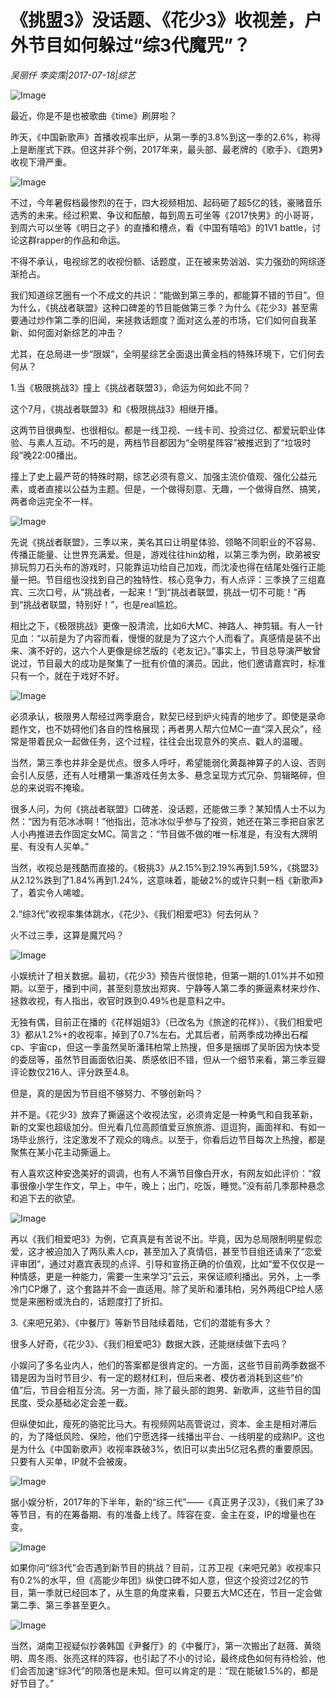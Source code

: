 # 《挑盟3》没话题、《花少3》收视差，户外节目如何躲过“综3代魔咒”？

*吴丽仟 李奕霈|2017-07-18|综艺*

![Image](http://static.ylzbl.com/uploads/ueditor/php/upload/image/20170719/1500394781447538.jpeg)

最近，你是不是也被歌曲《time》刷屏啦？

昨天，《中国新歌声》首播收视率出炉，从第一季的3.8%到这一季的2.6%，称得上是断崖式下跌。但这并非个例，2017年来，最头部、最老牌的《歌手》、《跑男》收视下滑严重。

![Image](http://p3.pstatp.com/large/2ed60001a3cf8a681434)

不过，今年暑假档最惨烈的在于，四大视频相加、起码砸了超5亿的钱，豪赌音乐选秀的未来。经过积累、争议和酝酿，每到周五可坐等《2017快男》的小哥哥，到周六可以坐等《明日之子》的直播和槽点，看《中国有嘻哈》的1V1 battle，讨论这群rapper的作品和命运。

不得不承认，电视综艺的收视份额、话题度，正在被来势汹汹、实力强劲的网综逐渐抢占。

我们知道综艺圈有一个不成文的共识：“能做到第三季的，都能算不错的节目”。但为什么，《挑战者联盟》这种口碑差的节目能做第三季？为什么《花少3》甚至需要通过炒作第二季的旧闻，来拯救话题度？面对这么差的市场，它们如何自我革新、如何面对新综艺的冲击？

尤其，在总局进一步“限娱”，全明星综艺全面退出黄金档的特殊环境下，它们何去何从？

1.当《极限挑战3》撞上《挑战者联盟3》，命运为何如此不同？

这个7月，《挑战者联盟3》和《极限挑战3》相继开播。

这两节目很典型、也很相似。都是一线卫视、一线卡司、投资过亿、都爱玩职业体验、与素人互动。不巧的是，两档节目都因为“全明星阵容”被推迟到了“垃圾时段”晚22:00播出。

撞上了史上最严苛的特殊时期，综艺必须有意义、加强主流价值观、强化公益元素，或者直接以公益为主题。但是，一个做得刻意、无趣，一个做得自然、搞笑，两者命运完全不一样。

![Image](http://p1.pstatp.com/large/2ecf0003ce112e2878ef)

先说《挑战者联盟》，三季以来，美名其曰让明星体验、领略不同职业的不容易、传播正能量、让世界充满爱。但是，游戏往往hin幼稚，以第三季为例，欧弟被安排玩剪刀石头布的游戏时，只能靠运功给自己加戏，而沈凌也得在结尾处强行正能量一把。节目组也没找到自己的独特性、核心竞争力，有人点评：三季换了三组嘉宾、三次口号，从“挑战者，一起来！”到“挑战者联盟，挑战一切不可能！”再到“挑战者联盟，特别好！”，也是real尴尬。

相比之下，《极限挑战》更像一股清流，比如6大MC、神路人、神剪辑。有人一针见血：“以前是为了内容而看，慢慢的就是为了这六个人而看了。真感情是装不出来、演不好的，这六个人更像是综艺版的《老友记》。”事实上，节目总导演严敏曾说过，节目最大的成功是聚集了一批有价值的演员。因此，他们邀请嘉宾时，标准只有一个，就在于戏好不好。

![Image](http://p1.pstatp.com/large/2ed20003db4ba21b3994)

必须承认，极限男人帮经过两季磨合，默契已经到炉火纯青的地步了。即使是录命题作文，也不妨碍他们各自的性格展现；再者男人帮六位MC一直“深入民众”，经常是带着民众一起做任务，这个过程，往往会出现意外的笑点、戳人的温暖。

当然，第三季也并非全是优点。很多人呼吁，希望能弱化黄磊神算子的人设、否则会引人反感，还有人吐槽第一集游戏任务太多、悬念呈现方式冗杂、剪辑略碎，但总的来说瑕不掩瑜。

很多人问，为何《挑战者联盟》口碑差、没话题，还能做三季？某知情人士不以为然：“因为有范冰冰啊！”他指出，范冰冰似乎参与了投资，她还在第三季把自家艺人小冉推进去作固定女MC。简言之：“节目做不做的唯一标准是，有没有大牌明星、有没有人买单。”

当然，收视总是残酷而直接的。《极挑3》从2.15%到2.19%再到1.59%，《挑盟3》从2.12%跌到了1.84%再到1.24%，这意味着，能破2%的或许只剩一档《新歌声》了，着实令人唏嘘。

2.“综3代”收视率集体跳水，《花少》、《我们相爱吧3》何去何从？

火不过三季，这算是魔咒吗？

![Image](http://p3.pstatp.com/large/2ed60001a3d06d14fadd)

小娱统计了相关数据。最初，《花少3》预告片很惊艳，但第一期的1.01%并不如预期。以至于，播到中间，甚至刻意放出郑爽、宁静等人第二季的撕逼素材来炒作、拯救收视，有人指出，收官时跌到0.49%也是意料之中。

无独有偶，目前正在播的《花样姐姐3》（已改名为《旅途的花样》）、《我们相爱吧3》都从1.2%+的收视率，掉到了0.7%左右。尤其后者，前两季成功捧出石榴cp、宇宙cp，但这一季虽然吴昕潘玮柏常上热搜，但多是捆绑了吴昕因为快本受的委屈等，虽然节目画面依旧美、质感依旧不错，但从一个细节来看，第三季豆瓣评论数仅216人、评分跌至4.8。

但是，真的是因为节目组不够努力、不够创新吗？

并不是。《花少3》放弃了撕逼这个收视法宝，必须肯定是一种勇气和自我革新，新的文案也超级加分。但光看几位高颜值爱豆旅旅游、逗逗狗，画面祥和、有如一场毕业旅行，注定激发不了观众的嗨点。以至于，你看后边节目每次上热搜，都是聚焦在某小花主动撕逼上。

有人喜欢这种安逸美好的调调，也有人不满节目像白开水，有网友如此评价：“叙事很像小学生作文，早上，中午，晚上；出门，吃饭，睡觉。”没有前几季那种悬念和追下去的欲望。

![Image](http://p3.pstatp.com/large/2ecd0003d097089a07ec)

再以《我们相爱吧3》为例，它真真是有苦说不出。毕竟，因为总局限制明星假恋爱，这才被迫加入了两队素人cp，甚至加入了真情侣，甚至节目组还请来了“恋爱评审团”，通过对嘉宾表现的点评、引导和宣扬正确的价值观，比如“爱不仅仅是一种情感，更是一种能力，需要一生来学习”云云，来保证顺利播出。另外，上一季冷门CP爆了，这个套路并不会一直适用。除了吴昕和潘玮柏，另外两组CP给人感觉是来圈粉或洗白的，话题度打了折扣。

3.《来吧兄弟》、《中餐厅》等新节目陆续着陆，它们的潜能有多大？

很多人好奇，《花少3》、《我们相爱吧3》数据大跌，还能继续做下去吗？

小娱问了多名业内人，他们的答案都是很肯定的。一方面，这些节目前两季数据不错是因为当时节目少、有一定的题材红利，但后来者、模仿者消耗到这些“价值”后，节目会相互分流。另一方面，除了最头部的跑男、新歌声，这些节目的国民度、受众基础必定会差一截。

但纵使如此，瘦死的骆驼比马大。有视频网站高管说过，资本、金主是相对滞后的，为了降低风险、保险，他们宁愿选择一线播出平台、一线明星的成熟IP。这也是为什么《中国新歌声》收视率跌破3%，依旧可以卖出5亿冠名费的重要原因。只要有人买单，IP就不会被废。

![Image](http://p9.pstatp.com/large/2ed70001a4a2c345967a)

据小娱分析，2017年的下半年，新的“综三代”——《真正男子汉3》，《我们来了3》等节目，有的在筹备期、有的准备上线了。阵容在变、金主在变，IP的增量也在变。

![Image](http://p1.pstatp.com/large/2ed60001a3d16c72cfae)

如果你问“综3代”会否遇到新节目的挑战？目前，江苏卫视《来吧兄弟》收视率只有0.2%的水平，但《高能少年团》纵使口碑不如人意，但这个投资过2亿的节目，第一季就已经回本了，从生意的角度来看，只要五大MC还在，节目一定会做第二季、第三季甚至更久。

![Image](http://p3.pstatp.com/large/2ed60001a3d202b4cdb5)

当然，湖南卫视疑似抄袭韩国《尹餐厅》的《中餐厅》，第一次搬出了赵薇、黄晓明、周冬雨、张亮这样的阵容，也引起了不小的讨论，最终成色如何有待检验，他们会否加速“综3代”的陨落也是未知。但可以肯定的是：“现在能破1.5%的，都是好节目了。”

